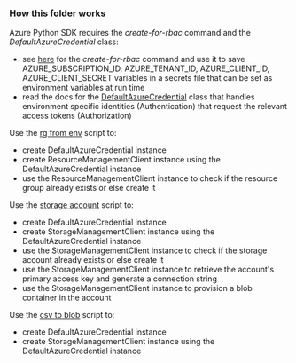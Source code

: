 ### How this folder works

Azure Python SDK requires the *create-for-rbac* command and the *DefaultAzureCredential* class: 

- see [here](https://docs.microsoft.com/en-us/azure/developer/python/configure-local-development-environment?tabs=cmd#what-the-create-for-rbac-command-does) for the *create-for-rbac* command and use it to save AZURE_SUBSCRIPTION_ID, AZURE_TENANT_ID, AZURE_CLIENT_ID, AZURE_CLIENT_SECRET variables in a secrets file that can be set as environment variables at run time 
- read the docs for the [DefaultAzureCredential](https://docs.microsoft.com/en-us/python/api/azure-identity/azure.identity.defaultazurecredential?view=azure-python) class that handles environment specific identities (Authentication) that request the relevant access tokens (Authorization) 

Use the [rg from env](20210417_AzRgFromEnvPython.py) script to: 

- create DefaultAzureCredential instance
- create ResourceManagementClient instance using the DefaultAzureCredential instance
- use the ResourceManagementClient instance to check if the resource group already exists or else create it 

Use the [storage account](20210418_AzStorageAccountPython.py) script to: 

- create DefaultAzureCredential instance
- create StorageManagementClient instance using the DefaultAzureCredential instance  
- use the StorageManagementClient instance to check if the storage account already exists or else create it 
- use the StorageManagementClient instance to retrieve the account's primary access key and generate a connection string
- use the StorageManagementClient instance to provision a blob container in the account

Use the [csv to blob](https://github.com/shanlodh/azureiacpy/blob/main/AzurePython/20210607_CsvToAzBlobPython.py) script to: 

- create DefaultAzureCredential instance
- create StorageManagementClient instance using the DefaultAzureCredential instance



